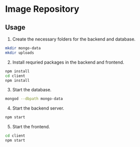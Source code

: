 # Image Repository

## Usage

1. Create the necessary folders for the backend and database.
```bash
mkdir mongo-data
mkdir uploads
```

2. Install requried packages in the backend and frontend.
```bash
npm install
cd client
npm install
```

3. Start the database.
```bash
mongod --dbpath mongo-data
```

4. Start the backend server.
```bash
npm start
```

5. Start the frontend.
```bash
cd client
npm start
```